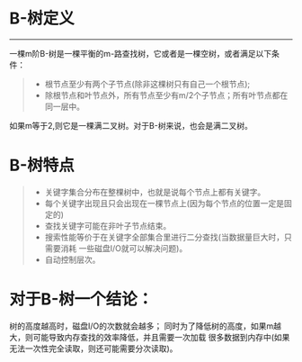 # B-树定义

------

一棵m阶B-树是一棵平衡的m-路查找树，它或者是一棵空树，或者满足以下条件：
>* 根节点至少有两个子节点(除非这棵树只有自己一个根节点);
>* 除根节点和叶节点外，所有节点至少有m/2个子节点；所有叶节点都在同一层中。

如果m等于2,则它是一棵满二叉树。对于B-树来说，也会是满二叉树。






# B-树特点
>* 关键字集合分布在整棵树中，也就是说每个节点上都有关键字。
>* 每个关键字出现且只会出现在一棵节点上(因为每个节点的位置一定是固定的)
>* 查找关键字可能在非叶子节点结束。
>* 搜索性能等价于在关键字全部集合里进行二分查找(当数据量巨大时，只需要消耗
一些磁盘I/O就可以解决问题)。
>* 自动控制层次。




# 对于B-树一个结论：
树的高度越高时，磁盘I/O的次数就会越多；
同时为了降低树的高度，如果m越大，则可能导致内存查找的效率降低，并且需要一次加载
很多数据到内存中(如果无法一次性完全读取，则还可能需要分次读取)。
